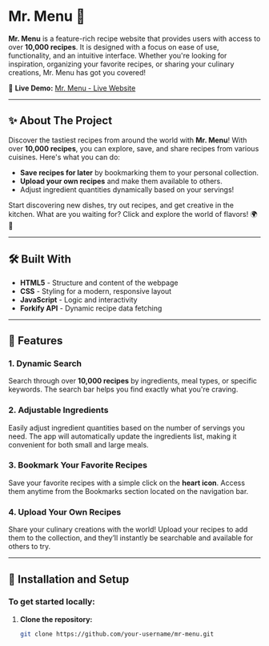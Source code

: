 # Mr. Menu 🍳

**Mr. Menu** is a feature-rich recipe website that provides users with access to over **10,000 recipes**. It is designed with a focus on ease of use, functionality, and an intuitive interface. Whether you're looking for inspiration, organizing your favorite recipes, or sharing your culinary creations, Mr. Menu has got you covered!

🚀 **Live Demo:** [Mr. Menu - Live Website](https://mr-menu.netlify.app/#664c8f193e7aa067e94e8297)

---

## ✨ About The Project

Discover the tastiest recipes from around the world with **Mr. Menu**! With over **10,000 recipes**, you can explore, save, and share recipes from various cuisines. Here's what you can do:

- **Save recipes for later** by bookmarking them to your personal collection.
- **Upload your own recipes** and make them available to others.
- Adjust ingredient quantities dynamically based on your servings!

Start discovering new dishes, try out recipes, and get creative in the kitchen. What are you waiting for? Click and explore the world of flavors! 🌍🍴

---

## 🛠️ Built With

- **HTML5** - Structure and content of the webpage
- **CSS** - Styling for a modern, responsive layout
- **JavaScript** - Logic and interactivity
- **Forkify API** - Dynamic recipe data fetching

---

## 🌟 Features

### 1. **Dynamic Search**
Search through over **10,000 recipes** by ingredients, meal types, or specific keywords. The search bar helps you find exactly what you're craving.

### 2. **Adjustable Ingredients**
Easily adjust ingredient quantities based on the number of servings you need. The app will automatically update the ingredients list, making it convenient for both small and large meals.

### 3. **Bookmark Your Favorite Recipes**
Save your favorite recipes with a simple click on the **heart icon**. Access them anytime from the Bookmarks section located on the navigation bar.

### 4. **Upload Your Own Recipes**
Share your culinary creations with the world! Upload your recipes to add them to the collection, and they’ll instantly be searchable and available for others to try.



---

## 🚀 Installation and Setup

### To get started locally:

1. **Clone the repository:**
   ```bash
   git clone https://github.com/your-username/mr-menu.git
